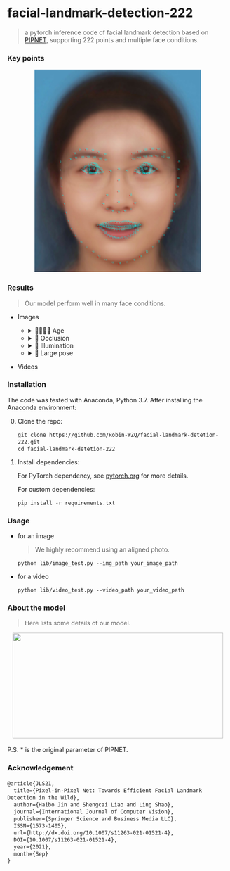 # facial-landmark-detection-222
> a pytorch inference code of facial landmark detection based on [PIPNET](https://github.com/jhb86253817/PIPNet), supporting 222 points and multiple face conditions.

### Key points
<div align=center>
<img src=test_meanface.jpg width="380" height="460"/>
</div>

### Results
> Our model perform well in many face conditions.

- Images
    - <details><summary> 👨‍👩‍👧‍👦 Age </summary><p><div align="center">
        <div align=center>
        <img src=https://github.com/Robin-WZQ/facial-landmark-detection-222/assets/60317828/e583df4a-c24f-4a12-bb0d-438b455e8cbd width="380" height="380"/>
        </div>
    
    - <details><summary> 🥸 Occlusion </summary><p><div align="center">
        <div align=center>
        <img src=https://github.com/Robin-WZQ/facial-landmark-detection-222/assets/60317828/b8032974-cca5-4226-8bdc-3e634165d607 width="380" height="380"/>
        </div>  
    
    - <details><summary> 🔆 Illumination </summary><p><div align="center">
        <div align=center>
        <img src=https://github.com/Robin-WZQ/facial-landmark-detection-222/assets/60317828/61435623-83a9-40a1-9e03-f1b7eef39502 width="380" height="380"/>
        </div>  
  
    - <details><summary> 🔭 Large pose </summary><p><div align="center">
        <div align=center>
        <img src=https://github.com/Robin-WZQ/facial-landmark-detection-222/assets/60317828/cccee92f-a671-45fd-ad88-d6ed1136df10 width="380" height="190"/>
        </div>  

- Videos

### Installation
The code was tested with Anaconda, Python 3.7. After installing the Anaconda environment:

0. Clone the repo:
    ```Shell
    git clone https://github.com/Robin-WZQ/facial-landmark-detetion-222.git
    cd facial-landmark-detetion-222
    ```

1. Install dependencies:

    For PyTorch dependency, see [pytorch.org](https://pytorch.org/) for more details.

    For custom dependencies:
    ```Shell
    pip install -r requirements.txt
    ```
### Usage
- for an image
    > We highly recommend using an aligned photo.
    ```
    python lib/image_test.py --img_path your_image_path
    ```

- for a video
    ```
    python lib/video_test.py --video_path your_video_path
    ```

### About the model
> Here lists some details of our model.
  
<div align=center>
<img src=https://github.com/Robin-WZQ/facial-landmark-detection-222/assets/60317828/906ba3f7-fcbb-4e96-80c0-c8c59f25dbab width="480" height="240"/>
</div>  
    
   P.S. * is the original parameter of PIPNET.

### Acknowledgement
```
@article{JLS21,
  title={Pixel-in-Pixel Net: Towards Efficient Facial Landmark Detection in the Wild},
  author={Haibo Jin and Shengcai Liao and Ling Shao},
  journal={International Journal of Computer Vision},
  publisher={Springer Science and Business Media LLC},
  ISSN={1573-1405},
  url={http://dx.doi.org/10.1007/s11263-021-01521-4},
  DOI={10.1007/s11263-021-01521-4},
  year={2021},
  month={Sep}
}
```
